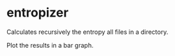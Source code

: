 # entropizer

Calculates recursively the entropy all files in a directory.

Plot the results in a bar graph.
